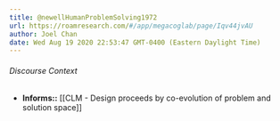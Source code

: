 ```yaml
---
title: @newellHumanProblemSolving1972
url: https://roamresearch.com/#/app/megacoglab/page/Iqv44jvAU
author: Joel Chan
date: Wed Aug 19 2020 22:53:47 GMT-0400 (Eastern Daylight Time)
---
```




###### Discourse Context

- **Informs::** [[CLM - Design proceeds by co-evolution of problem and solution space]]
